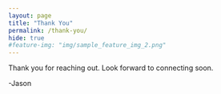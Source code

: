 ```yaml
---
layout: page
title: "Thank You"
permalink: /thank-you/
hide: true
#feature-img: "img/sample_feature_img_2.png"
---
```


Thank you for reaching out. Look forward to connecting soon.

-Jason
